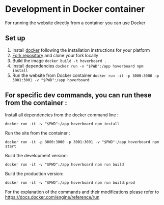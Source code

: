 # Development in Docker container

For running the website directly from a container you can use Docker

## Set up

1. Install [docker](https://docs.docker.com/) following the installation instructions for your platform
1. [Fork repository](https://github.com/gdg-x/hoverboard/fork) and clone your fork locally
1. Build the image `docker build -t hoverboard .`
1. Install dependencies `docker run -v "$PWD":/app hoverboard npm install`
1. Run the website from Docker container `docker run -it -p 3000:3000 -p 3001:3001 -v "$PWD":/app hoverboard`

## For specific dev commands, you can run these from the container :

Install all dependencies from the docker command line :

    docker run -it -v "$PWD":/app hoverboard npm install

Run the site from the container :

    docker run -it -p 3000:3000 -p 3001:3001 -v "$PWD":/app hoverboard npm start

Build the development version:

    docker run -it -v "$PWD":/app hoverboard npm run build

Build the production version:

    docker run -it -v "$PWD":/app hoverboard npm run build:prod

For the explanation of the commands and their modifications please refer to https://docs.docker.com/engine/reference/run

